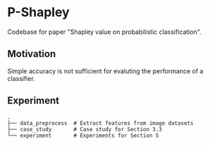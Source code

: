 # P-Shapley

Codebase for paper "Shapley value on probabilistic classification".

## Motivation

Simple accuracy is not sufficient for evaluting the performance of a classifier.

## Experiment

```
.
├── data_preprocess  # Extract features from image datasets
├── case_study       # Case study for Section 3.3
└── experiment       # Experiments for Section 5
```
